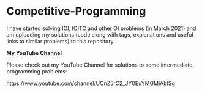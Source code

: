 # Competitive-Programming

I have started solving IOI, IOITC and other OI problems (in March 2021) and am uploading my solutions (code along with tags, explanations and useful links to similar problems) to this repository.

**My YouTube Channel**

Please check out my YouTube Channel for solutions to some intermediate programming problems:

https://www.youtube.com/channel/UCnZ5rC2_JY0EuYMGMiAbISg 
